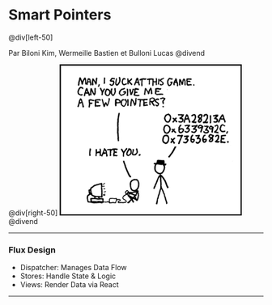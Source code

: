 # Smart Pointers

@div[left-50]


Par Biloni Kim, Wermeille Bastien et Bulloni Lucas
@divend

@div[right-50]
![Pointeurs](pictures/pointers.png)
@divend

---

### Flux Design

- Dispatcher: Manages Data Flow
- Stores: Handle State & Logic
- Views: Render Data via React

---
